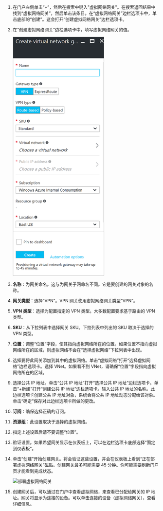 1. 在门户左侧单击“+”，然后在搜索中键入"虚拟网络网关"。在搜索返回结果中找到“虚拟网络网关”，然后单击该条目。在“虚拟网络网关”边栏选项卡中，单击底部的“创建”。这会打开“创建虚拟网络网关”边栏选项卡。
2. 在“创建虚拟网络网关”边栏选项卡中，填写虚拟网络网关的值。

    ![创建虚拟网络网关边栏选项卡字段](./media/vpn-gateway-add-gw-rm-portal-include/createvng.png "创建虚拟网络网关边栏选项卡字段")  

3. **名称**：为网关命名。这与为网关子网命名不同。它是要创建的网关对象的名称。
4. **网关类型**：选择“VPN”。VPN 网关使用虚拟网络网关类型“VPN”。
5. **VPN 类型**：选择为配置指定的 VPN 类型。大多数配置要求基于路由的 VPN 类型。
6. **SKU**：从下拉列表中选择网关 SKU。下拉列表中列出的 SKU 取决于选择的 VPN 类型。
7. **位置**：调整“位置”字段，使其指向虚拟网络所在的位置。如果位置不指向虚拟网络所在的区域，则虚拟网络不会在“选择虚拟网络”下拉列表中出现。
8. 选择要将此网关添加到其中的虚拟网络。单击“虚拟网络”打开“选择虚拟网络”边栏选项卡。选择 VNet。如果看不到 VNet，请确保“位置”字段指向虚拟网络所在的区域。
9. 选择公共 IP 地址。单击“公共 IP 地址”打开“选择公共 IP 地址”边栏选项卡。单击“+新建”打开“创建公共 IP 地址”边栏选项卡。输入公共 IP 地址的名称。此边栏选项卡创建公共 IP 地址对象，系统会将公共 IP 地址动态分配给该对象。<br>单击“确定”保存对此边栏选项卡所做的更改。
10. **订阅**：确保选择正确的订阅。
11. **资源组**：此设置取决于选择的虚拟网络。
12. 指定上述设置后请不要调整“位置”。
13. 验证设置。如果希望网关显示在仪表板上，可以在边栏选项卡底部选择“固定到仪表板”。
14. 单击“创建”开始创建网关。将会验证这些设置，并会在仪表板上看到“正在部署虚拟网络网关”磁贴。创建网关最多可能需要 45 分钟。你可能需要刷新门户页才能看到完成状态。
    
    ![部署虚拟网络网关](./media/vpn-gateway-add-gw-rm-portal-include/deployvnetgw150.png "部署虚拟网络网关")
15. 创建网关后，可以通过在门户中查看虚拟网络，来查看已分配给网关的 IP 地址。网关将显示为连接的设备。可以单击连接的设备（虚拟网络网关），查看详细信息。

<!---HONumber=Mooncake_0206_2017-->